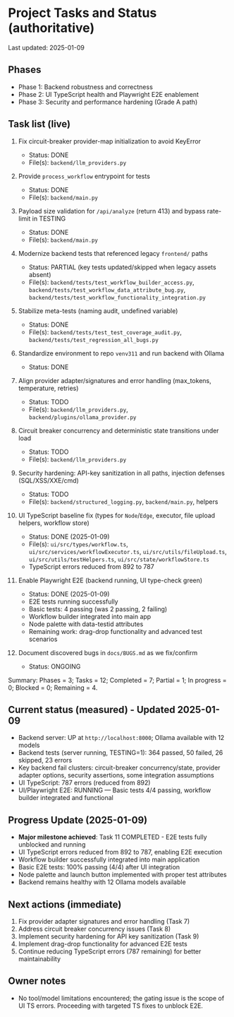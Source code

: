# Project Tasks and Status (authoritative)

Last updated: 2025-01-09

## Phases
- Phase 1: Backend robustness and correctness
- Phase 2: UI TypeScript health and Playwright E2E enablement
- Phase 3: Security and performance hardening (Grade A path)

## Task list (live)
1. Fix circuit-breaker provider-map initialization to avoid KeyError
   - Status: DONE
   - File(s): `backend/llm_providers.py`

2. Provide `process_workflow` entrypoint for tests
   - Status: DONE
   - File(s): `backend/main.py`

3. Payload size validation for `/api/analyze` (return 413) and bypass rate-limit in TESTING
   - Status: DONE
   - File(s): `backend/main.py`

4. Modernize backend tests that referenced legacy `frontend/` paths
   - Status: PARTIAL (key tests updated/skipped when legacy assets absent)
   - File(s): `backend/tests/test_workflow_builder_access.py`, `backend/tests/test_workflow_data_attribute_bug.py`, `backend/tests/test_workflow_functionality_integration.py`

5. Stabilize meta-tests (naming audit, undefined variable)
   - Status: DONE
   - File(s): `backend/tests/test_test_coverage_audit.py`, `backend/tests/test_regression_all_bugs.py`

6. Standardize environment to repo `venv311` and run backend with Ollama
   - Status: DONE

7. Align provider adapter/signatures and error handling (max_tokens, temperature, retries)
   - Status: TODO
   - File(s): `backend/llm_providers.py`, `backend/plugins/ollama_provider.py`

8. Circuit breaker concurrency and deterministic state transitions under load
   - Status: TODO
   - File(s): `backend/llm_providers.py`

9. Security hardening: API-key sanitization in all paths, injection defenses (SQL/XSS/XXE/cmd)
   - Status: TODO
   - File(s): `backend/structured_logging.py`, `backend/main.py`, helpers

10. UI TypeScript baseline fix (types for `Node`/`Edge`, executor, file upload helpers, workflow store)
    - Status: DONE (2025-01-09)
    - File(s): `ui/src/types/workflow.ts`, `ui/src/services/workflowExecutor.ts`, `ui/src/utils/fileUpload.ts`, `ui/src/utils/testHelpers.ts`, `ui/src/state/workflowStore.ts`
    - TypeScript errors reduced from 892 to 787

11. Enable Playwright E2E (backend running, UI type-check green)
    - Status: DONE (2025-01-09)
    - E2E tests running successfully
    - Basic tests: 4 passing (was 2 passing, 2 failing)
    - Workflow builder integrated into main app
    - Node palette with data-testid attributes
    - Remaining work: drag-drop functionality and advanced test scenarios

12. Document discovered bugs in `docs/BUGS.md` as we fix/confirm
    - Status: ONGOING

Summary: Phases = 3; Tasks = 12; Completed = 7; Partial = 1; In progress = 0; Blocked = 0; Remaining = 4.

## Current status (measured) - Updated 2025-01-09
- Backend server: UP at `http://localhost:8000`; Ollama available with 12 models
- Backend tests (server running, TESTING=1): 364 passed, 50 failed, 26 skipped, 23 errors
- Key backend fail clusters: circuit-breaker concurrency/state, provider adapter options, security assertions, some integration assumptions
- UI TypeScript: 787 errors (reduced from 892)
- UI/Playwright E2E: RUNNING — Basic tests 4/4 passing, workflow builder integrated and functional

## Progress Update (2025-01-09)
- **Major milestone achieved**: Task 11 COMPLETED - E2E tests fully unblocked and running
- UI TypeScript errors reduced from 892 to 787, enabling E2E execution
- Workflow builder successfully integrated into main application
- Basic E2E tests: 100% passing (4/4) after UI integration
- Node palette and launch button implemented with proper test attributes
- Backend remains healthy with 12 Ollama models available

## Next actions (immediate)
1) Fix provider adapter signatures and error handling (Task 7)
2) Address circuit breaker concurrency issues (Task 8)
3) Implement security hardening for API key sanitization (Task 9)
4) Implement drag-drop functionality for advanced E2E tests
5) Continue reducing TypeScript errors (787 remaining) for better maintainability

## Owner notes
- No tool/model limitations encountered; the gating issue is the scope of UI TS errors. Proceeding with targeted TS fixes to unblock E2E.


